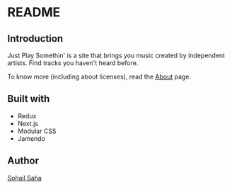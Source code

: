# README

## Introduction

Just Play Somethin' is a site that brings you music created by independent artists. Find tracks you haven't heard before.

To know more (including about licenses), read the [About](https://just-play-someth.in/about) page.

## Built with

- Redux
- Next.js
- Modular CSS
- Jamendo

## Author

[Sohail Saha](https://sohail-saha.in)